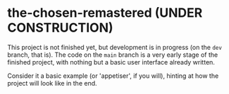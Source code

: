 # the-chosen-remastered (UNDER CONSTRUCTION)

This project is not finished yet, but development is in progress (on the `dev` branch, that is). The code on the `main` branch is a very early stage of the finished project, with nothing but a basic user interface already written.

Consider it a basic example (or 'appetiser', if you will), hinting at how the project will look like in the end.
